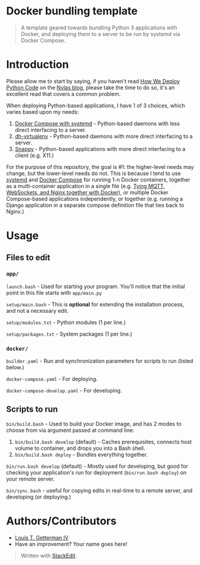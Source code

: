 # Docker bundling template
> A template geared towards bundling Python 3 applications with Docker, and deploying them to a server to be run by systemd via Docker Compose.

# Introduction

Please allow me to start by saying, if you haven't read [How We Deploy Python Code](https://www.nylas.com/blog/packaging-deploying-python/) on the [Nylas blog](https://www.nylas.com/blog), please take the time to do so, it's an excellent read that covers a common problem.

When deploying Python-based applications, I have 1 of 3 choices, which varies based upon my needs:

 1. [Docker Compose with systemd](https://github.com/docker/compose/issues/4266#issuecomment-302813256) - Python-based daemons with less direct interfacing to a server.
 2. [dh-virtualenv](https://github.com/spotify/dh-virtualenv) - Python-based daemons with more direct interfacing to a server.
 3. [Snappy](https://en.wikipedia.org/wiki/Snappy_(package_manager)) - Python-based applications with more direct interfacing to a client (e.g. X11.)

For the purpose of this repository, the goal is #1: the higher-level needs may change, but the lower-level needs do not.  This is because I tend to use [systemd](**systemd**) and [Docker Compose](https://docs.docker.com/compose/) for running 1-n Docker containers, together as a multi-container application in a single file (e.g. [Tying MQTT, WebSockets, and Nginx together with Docker](https://thad.getterman.org/2017/09/04/tying-mqtt-websockets-and-nginx-together-with-docker)), or multiple Docker Compose-based applications independently, or together (e.g. running a Django application in a separate compose definition file that ties back to Nginx.)

# Usage

## Files to edit

### `app/`

`launch.bash` - Used for starting your program. You'll notice that the initial point in this file starts with `app/main.py`

`setup/main.bash` - This is **optional** for extending the installation process, and not a necessary edit.

`setup/modules.txt` - Python modules (1 per line.)

`setup/packages.txt` - System packages (1 per line.)

### `docker/`

`builder.yaml` - Run and synchronization parameters for scripts to run (listed below.)

`docker-compose.yaml` - For deploying.

`docker-compose-develop.yaml` - For developing.

## Scripts to run

`bin/build.bash` - Used to build your Docker image, and has 2 modes to choose from via argument passed at command line:

 1. `bin/build.bash develop` (default) - Caches prerequisites, connects host volume to container, and drops you into a Bash shell.
 2. `bin/build.bash deploy` - Bundles everything together.

`bin/run.bash develop` (default) - Mostly used for developing, but good for checking your application's run for deployment (`bin/run.bash deploy`) on your remote server.

`bin/sync.bash` - useful for copying edits in real-time to a remote server, and developing (or deploying.)

# Authors/Contributors
* [Louis T. Getterman IV](https://Thad.Getterman.org/about)
* Have an improvement? Your name goes here!

> Written with [StackEdit](https://stackedit.io/).
